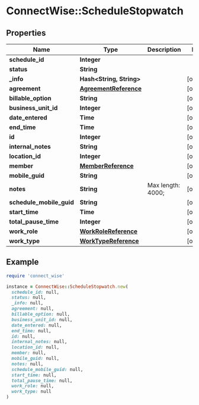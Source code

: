 # ConnectWise::ScheduleStopwatch

## Properties

| Name | Type | Description | Notes |
| ---- | ---- | ----------- | ----- |
| **schedule_id** | **Integer** |  |  |
| **status** | **String** |  |  |
| **_info** | **Hash&lt;String, String&gt;** |  | [optional] |
| **agreement** | [**AgreementReference**](AgreementReference.md) |  | [optional] |
| **billable_option** | **String** |  | [optional] |
| **business_unit_id** | **Integer** |  | [optional] |
| **date_entered** | **Time** |  | [optional] |
| **end_time** | **Time** |  | [optional] |
| **id** | **Integer** |  | [optional] |
| **internal_notes** | **String** |  | [optional] |
| **location_id** | **Integer** |  | [optional] |
| **member** | [**MemberReference**](MemberReference.md) |  | [optional] |
| **mobile_guid** | **String** |  | [optional] |
| **notes** | **String** |  Max length: 4000; | [optional] |
| **schedule_mobile_guid** | **String** |  | [optional] |
| **start_time** | **Time** |  | [optional] |
| **total_pause_time** | **Integer** |  | [optional] |
| **work_role** | [**WorkRoleReference**](WorkRoleReference.md) |  | [optional] |
| **work_type** | [**WorkTypeReference**](WorkTypeReference.md) |  | [optional] |

## Example

```ruby
require 'connect_wise'

instance = ConnectWise::ScheduleStopwatch.new(
  schedule_id: null,
  status: null,
  _info: null,
  agreement: null,
  billable_option: null,
  business_unit_id: null,
  date_entered: null,
  end_time: null,
  id: null,
  internal_notes: null,
  location_id: null,
  member: null,
  mobile_guid: null,
  notes: null,
  schedule_mobile_guid: null,
  start_time: null,
  total_pause_time: null,
  work_role: null,
  work_type: null
)
```


